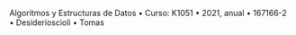 Algoritmos y Estructuras de Datos
• Curso: K1051
• 2021, anual
• 167166-2
• Desiderioscioli
• Tomas
